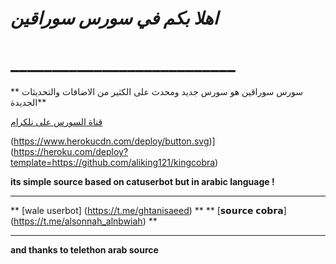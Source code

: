 
# *اهلا بكم في سورس سوراقين*
# ___________________________

** سورس سوراقين هو سورس جديد ومحدث على الكثير من الاضافات والتحديثات الجديدة**

[قناة السورس على نلكرام](https://t.me/VFF35)



(https://www.herokucdn.com/deploy/button.svg)](https://heroku.com/deploy?template=https://github.com/aliking121/kingcobra)


**its simple source based on catuserbot but in arabic language !**
__________________________
** [wale userbot] (https://t.me/ghtanisaeed) **
** [𝘀𝗼𝘂𝗿𝗰𝗲 𝗰𝗼𝗯𝗿𝗮] (https://t.me/alsonnah_alnbwiah) **
__________________________
**and thanks to telethon arab source**
